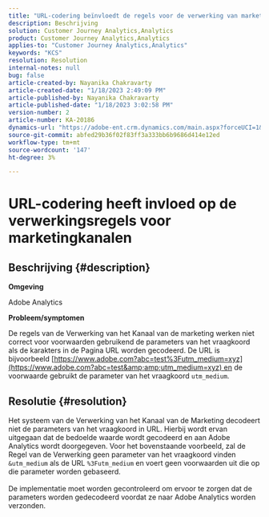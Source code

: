 ```yaml
---
title: "URL-codering beïnvloedt de regels voor de verwerking van marketingkanalen"
description: Beschrijving
solution: Customer Journey Analytics,Analytics
product: Customer Journey Analytics,Analytics
applies-to: "Customer Journey Analytics,Analytics"
keywords: "KCS"
resolution: Resolution
internal-notes: null
bug: false
article-created-by: Nayanika Chakravarty
article-created-date: "1/18/2023 2:49:09 PM"
article-published-by: Nayanika Chakravarty
article-published-date: "1/18/2023 3:02:58 PM"
version-number: 2
article-number: KA-20186
dynamics-url: "https://adobe-ent.crm.dynamics.com/main.aspx?forceUCI=1&pagetype=entityrecord&etn=knowledgearticle&id=7851d140-3f97-ed11-aad1-6045bd006b4b"
source-git-commit: abfed29b36f02f83ff3a333bb6b9686d414e12ed
workflow-type: tm+mt
source-wordcount: '147'
ht-degree: 3%

---
```


# URL-codering heeft invloed op de verwerkingsregels voor marketingkanalen

## Beschrijving {#description}


<b>Omgeving</b>

Adobe Analytics

<b>Probleem/symptomen</b>

De regels van de Verwerking van het Kanaal van de marketing werken niet correct voor voorwaarden gebruikend de parameters van het vraagkoord als de karakters in de Pagina URL worden gecodeerd. De URL is bijvoorbeeld [https://www.adobe.com?abc=test%3Futm_medium=xyz](https://www.adobe.com?abc=test&amp;amp;utm_medium=xyz) en de voorwaarde gebruikt de parameter van het vraagkoord `utm_medium`.


## Resolutie {#resolution}

Het systeem van de Verwerking van het Kanaal van de Marketing decodeert niet de parameters van het vraagkoord in URL. Hierbij wordt ervan uitgegaan dat de bedoelde waarde wordt gecodeerd en aan Adobe Analytics wordt doorgegeven. Voor het bovenstaande voorbeeld, zal de Regel van de Verwerking geen parameter van het vraagkoord vinden `&utm_medium` als de URL `%3Futm_medium` en voert geen voorwaarden uit die op die parameter worden gebaseerd.<br> <br>De implementatie moet worden gecontroleerd om ervoor te zorgen dat de parameters worden gedecodeerd voordat ze naar Adobe Analytics worden verzonden.